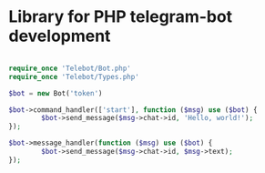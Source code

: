<h1>Library for PHP telegram-bot development</h1>

```php

require_once 'Telebot/Bot.php'
require_once 'Telebot/Types.php'

$bot = new Bot('token')

$bot->command_handler(['start'], function ($msg) use ($bot) {
        $bot->send_message($msg->chat->id, 'Hello, world!');
});

$bot->message_handler(function ($msg) use ($bot) {
        $bot->send_message($msg->chat->id, $msg->text);
});

```
